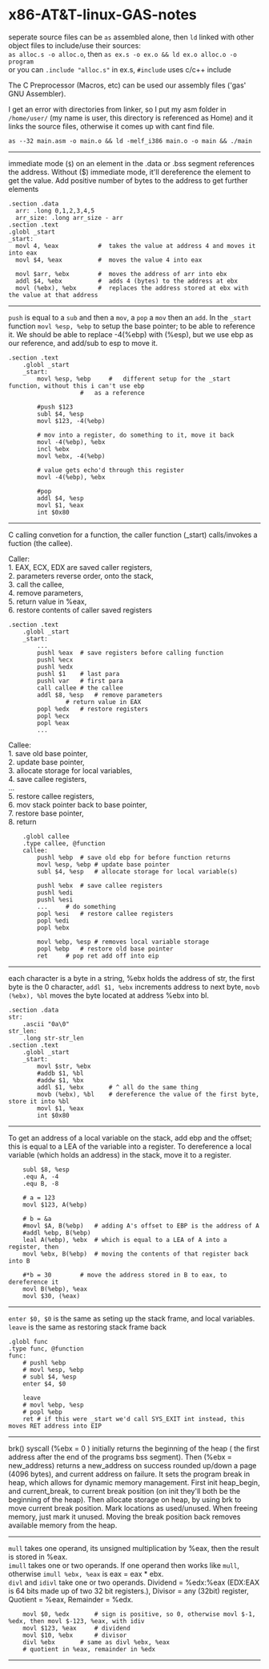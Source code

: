 # x86-AT&T-linux-GAS-notes

seperate source files can be `as` assembled alone, then `ld` linked with other object files to include/use their sources: <br>
`as alloc.s -o alloc.o`, then `as ex.s -o ex.o && ld ex.o alloc.o -o program` <br>
or you can `.include "alloc.s"` in ex.s, `#include` uses c/c++ include <br>

The C Preprocessor (Macros, etc) can be used our assembly files ('gas' GNU Assembler).

I get an error with directories from linker, so I put my asm folder in `/home/user/` (my name is user, this directory is referenced as Home) and it links the source files, otherwise it comes up with cant find file. <br>

`as --32 main.asm -o main.o && ld -melf_i386 main.o -o main && ./main` <br>

______________________________________________________________________________________________________________________________________________________
immediate mode (`$`) on an element in the .data or .bss segment references the address. Without ($) immediate mode, it'll dereference the element to get the value. Add positive number of bytes to the address to get further elements
````assembly
.section .data
  arr: .long 0,1,2,3,4,5
  arr_size: .long arr_size - arr
.section .text
.globl _start
_start:
  movl 4, %eax           #  takes the value at address 4 and moves it into eax
  movl $4, %eax          #  moves the value 4 into eax

  movl $arr, %ebx        #  moves the address of arr into ebx
  addl $4, %ebx          #  adds 4 (bytes) to the address at ebx
  movl (%ebx), %ebx      #  replaces the address stored at ebx with the value at that address
````
______________________________________________________________________________________________________________________________________________________
`push` is equal to a `sub` and then a `mov`, a `pop` a `mov` then an `add`. In the `_start` function `movl %esp, %ebp` to setup the base pointer; to be able to reference it. We should be able to replace -4(%ebp) with (%esp), but we use ebp as our reference, and add/sub to esp to move it.
````assembly
.section .text
	.globl _start
	_start:
		movl %esp, %ebp		#	different setup for the _start function, without this i can't use ebp
					#	as a reference
		
		#push $123
		subl $4, %esp
		movl $123, -4(%ebp)
		
		# mov into a register, do something to it, move it back
		movl -4(%ebp), %ebx
		incl %ebx
		movl %ebx, -4(%ebp)
		
		# value gets echo'd through this register
		movl -4(%ebp), %ebx
		
		#pop
		addl $4, %esp
		movl $1, %eax
		int $0x80
````
______________________________________________________________________________________________________________________________________________________
C calling convetion for a function, the caller function (_start) calls/invokes a fuction (the callee). <br>

Caller:<br>
	1. EAX, ECX, EDX are saved caller registers, <br>
	2. parameters reverse order, onto the stack, <br>
	3. call the callee, <br>
	4. remove parameters, <br>
	5. return value in %eax, <br>
	6. restore contents of caller saved registers <br>
````assembly
.section .text
	.globl _start
	_start:
		...
		pushl %eax	# save registers before calling function
		pushl %ecx
		pushl %edx
		pushl $1	# last para
		pushl var	# first para
		call callee	# the callee
		addl $8, %esp	# remove parameters
				# return value in EAX
		popl %edx	# restore registers
		popl %ecx
		popl %eax
		...
````
Callee: <br>
	1. save old base pointer, <br>
 	2. update base pointer, <br>
  	3. allocate storage for local variables, <br>
   	4. save callee registers, <br>
    	... <br>
     	5. restore callee registers, <br>
      	6. mov stack pointer back to base pointer, <br>
       	7. restore base pointer, <br>
	8. return <br>
````assembly
	.globl callee
	.type callee, @function
	callee:
		pushl %ebp	# save old ebp for before function returns
		movl %esp, %ebp	# update base pointer
		subl $4, %esp	# allocate storage for local variable(s)

		pushl %ebx	# save callee registers
		pushl %edi
		pushl %esi
		...		# do something
		popl %esi	# restore callee registers
		popl %edi
		popl %ebx

		movl %ebp, %esp	# removes local variable storage
		popl %ebp	# restore old base pointer
		ret		# pop ret add off into eip
````
______________________________________________________________________________________________________________________________________________________
each character is a byte in a string,	%ebx holds the address of str, the first byte is the 0 character, `addl $1, %ebx` increments address to next byte, `movb (%ebx), %bl` moves the byte located at address %ebx into bl.
````assembly
.section .data
str:
	.ascii "0a\0"
str_len:
	.long str-str_len
.section .text
	.globl _start
	_start:
		movl $str, %ebx
		#addb $1, %bl
		#addw $1, %bx
		addl $1, %ebx		# ^ all do the same thing
		movb (%ebx), %bl	# dereference the value of the first byte, store it into %bl
		movl $1, %eax
		int $0x80
````
______________________________________________________________________________________________________________________________________________________
To get an address of a local variable on the stack, add ebp and the offset; this is equal to a LEA of the variable into a register. To dereference a local variable (which holds an address) in the stack, move it to a register.
````assembly
	subl $8, %esp
	.equ A, -4
	.equ B, -8
	
	# a = 123
	movl $123, A(%ebp)
	
	# b = &a
	#movl $A, B(%ebp)	# adding A's offset to EBP is the address of A
	#addl %ebp, B(%ebp)
	leal A(%ebp), %ebx	# which is equal to a LEA of A into a register, then
	movl %ebx, B(%ebp)	# moving the contents of that register back into B
	
	#*b = 30		# move the address stored in B to eax, to dereference it
	movl B(%ebp), %eax
	movl $30, (%eax)
````
______________________________________________________________________________________________________________________________________________________
`enter $0, $0` is the same as seting up the stack frame, and local variables. `leave` is the same as restoring stack frame back
````assembly
.globl func
.type func, @function
func:
	# pushl %ebp
	# movl %esp, %ebp
	# subl $4, %esp
	enter $4, $0

	leave
	# movl %ebp, %esp
	# popl %ebp
	ret	# if this were _start we'd call SYS_EXIT int instead, this moves RET address into EIP
````
______________________________________________________________________________________________________________________________________________________
brk() syscall (%ebx = 0 ) initially returns the beginning of the heap ( the first address after the end of the programs bss segment). Then (%ebx = new_address) 
returns a new_address on success rounded up/down a page (4096 bytes), and current address on failure. It sets the program break in heap, which allows for dynamic memory management.
First init heap_begin, and current_break, to current break position (on init they'll both be the beginning of the heap). Then allocate storage on heap,
by using brk to move current break position. Mark locations as used/unused. When freeing memory, just mark it unused. Moving the break position back removes available memory from the heap.
______________________________________________________________________________________________________________________________________________________
`mull` takes one operand, its unsigned multiplication by %eax, then the result is stored in %eax. <br>
`imull` takes one or two operands. If one operand then works like `mull`, otherwise `imull %ebx, %eax` is eax = eax * ebx. <br>
`divl` and `idivl` take one or two operands. Dividend = %edx:%eax (EDX:EAX is 64 bits made up of two 32 bit registers.), Divisor = any (32bit) register, Quotient = %eax, Remainder = %edx. <br>

````assembly
	movl $0, %edx		# sign is positive, so 0, otherwise movl $-1, %edx, then movl $-123, %eax, with idiv
	movl $123, %eax		# dividend
	movl $10, %ebx		# divisor
	divl %ebx		# same as divl %ebx, %eax
	# quotient in %eax, remainder in %edx
````
______________________________________________________________________________________________________________________________________________________

